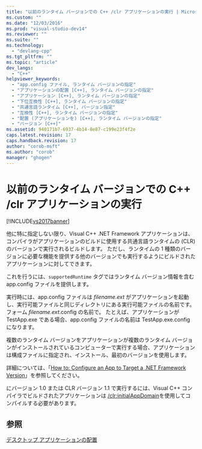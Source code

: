 ```yaml
---
title: "以前のランタイム バージョンでの C++ /clr アプリケーションの実行 | Microsoft Docs"
ms.custom: ""
ms.date: "12/03/2016"
ms.prod: "visual-studio-dev14"
ms.reviewer: ""
ms.suite: ""
ms.technology: 
  - "devlang-cpp"
ms.tgt_pltfrm: ""
ms.topic: "article"
dev_langs: 
  - "C++"
helpviewer_keywords: 
  - "app.config ファイル, ランタイム バージョンの指定"
  - "アプリケーションの配置 [C++], ランタイム バージョンの指定"
  - "アプリケーション [C++], ランタイム バージョンの指定"
  - "下位互換性 [C++], ランタイム バージョンの指定"
  - "共通言語ランタイム [C++], バージョン指定"
  - "互換性 [C++], ランタイム バージョンの指定"
  - "配置 (アプリケーションを) [C++], ランタイム バージョンの指定"
  - "バージョン [C++]"
ms.assetid: 940171b7-6937-4b14-8e87-c199e23f4f2e
caps.latest.revision: 17
caps.handback.revision: 17
author: "corob-msft"
ms.author: "corob"
manager: "ghogen"
---
```

# 以前のランタイム バージョンでの C++ /clr アプリケーションの実行
[!INCLUDE[vs2017banner](../assembler/inline/includes/vs2017banner.md)]

他に特に指定しない限り、Visual C\+\+ .NET Framework アプリケーションは、コンパイラがアプリケーションのビルドに使用する共通言語ランタイムの \(CLR\) のバージョンで実行されるビルドします。  ただし、ランタイムの 1 種類のバージョンに必要な機能を提供する他のバージョンでも実行するようにビルドされたアプリケーションに対してできます。  
  
 これを行うには、`supportedRuntime` タグではランタイム バージョン情報を含む app.config ファイルを提供します。  
  
 実行時には、app.config ファイルは *filename.ext* がアプリケーションを起動し、実行可能ファイルと同じディレクトリにある実行可能ファイルの名前です。フォーム *filename.ext*.config の名前で。  たとえば、アプリケーションが TestApp.exe である場合、app.config ファイルの名前は TestApp.exe.config になります。  
  
 複数のランタイム バージョンをアプリケーションが複数のランタイム バージョンがインストールされているコンピューターで実行する場合、アプリケーションは構成ファイルに指定され、インストール、最初のバージョンを使用します。  
  
 詳細については、「[How to: Configure an App to Target a .NET Framework Version](http://msdn.microsoft.com/ja-jp/5247b307-89ca-417b-8dd0-e8f9bd2f4717)」を参照してください。  
  
 にバージョン 1.0 または CLR バージョン 1.1 で実行するには、Visual C\+\+ コンパイラでビルドされたアプリケーションは [\/clr:initialAppDomain](../build/reference/clr-common-language-runtime-compilation.md)を使用してコンパイルする必要があります。  
  
## 参照  
 [デスクトップ アプリケーションの配置](../Topic/Deploying%20Native%20Desktop%20Applications%20\(Visual%20C++\).md)